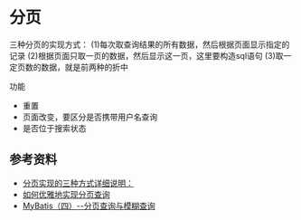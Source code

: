 # 分页

三种分页的实现方式：
(1)每次取查询结果的所有数据，然后根据页面显示指定的记录
(2)根据页面只取一页的数据，然后显示这一页，这里要构造sql语句
(3)取一定页数的数据，就是前两种的折中

功能
- 重置
- 页面改变，要区分是否携带用户名查询
- 是否位于搜索状态

## 参考资料

- [分页实现的三种方式详细说明：](https://zhuanlan.zhihu.com/p/62663411)
- [如何优雅地实现分页查询](https://juejin.im/post/6844903665090691079)
- [MyBatis（四）--分页查询与模糊查询](https://www.cnblogs.com/qqwhsj/p/11028374.html)